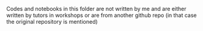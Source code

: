 Codes and notebooks in this folder are not written by me and are either written by tutors in workshops or are from another github repo (in that case the original repository is mentioned)
